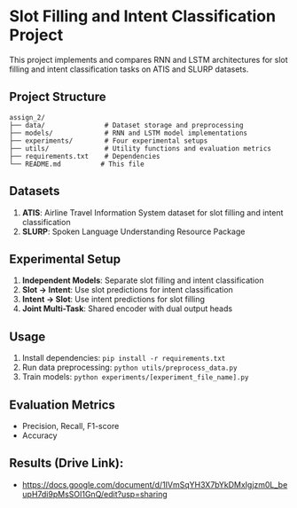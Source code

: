 
# Slot Filling and Intent Classification Project

This project implements and compares RNN and LSTM architectures for slot filling and intent classification tasks on ATIS and SLURP datasets.

## Project Structure
```
assign_2/
├── data/               # Dataset storage and preprocessing
├── models/             # RNN and LSTM model implementations
├── experiments/        # Four experimental setups
├── utils/              # Utility functions and evaluation metrics
├── requirements.txt    # Dependencies
└── README.md          # This file
```

## Datasets
1. **ATIS**: Airline Travel Information System dataset for slot filling and intent classification
2. **SLURP**: Spoken Language Understanding Resource Package

## Experimental Setup
1. **Independent Models**: Separate slot filling and intent classification
2. **Slot → Intent**: Use slot predictions for intent classification
3. **Intent → Slot**: Use intent predictions for slot filling  
4. **Joint Multi-Task**: Shared encoder with dual output heads

## Usage
1. Install dependencies: `pip install -r requirements.txt`
2. Run data preprocessing: `python utils/preprocess_data.py`
3. Train models: `python experiments/[experiment_file_name].py`

## Evaluation Metrics
- Precision, Recall, F1-score
- Accuracy
## Results (Drive Link):
- https://docs.google.com/document/d/1IVmSqYH3X7bYkDMxIgjzm0L_beupH7di9pMsSOI1GnQ/edit?usp=sharing

